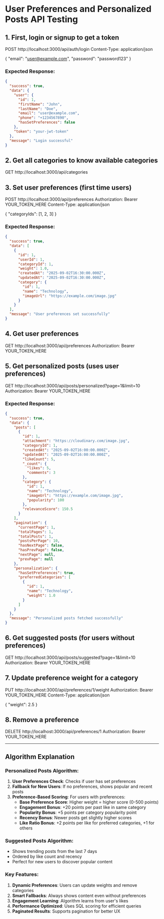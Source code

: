 # User Preferences and Personalized Posts API Testing

## 1. First, login or signup to get a token
POST http://localhost:3000/api/auth/login
Content-Type: application/json

{
  "email": "user@example.com",
  "password": "password123"
}

### Expected Response:
```json
{
  "success": true,
  "data": {
    "user": {
      "id": 1,
      "firstName": "John",
      "lastName": "Doe",
      "email": "user@example.com",
      "phone": "+1234567890",
      "hasSetPreferences": false
    },
    "token": "your-jwt-token"
  },
  "message": "Login successful"
}
```

## 2. Get all categories to know available categories
GET http://localhost:3000/api/categories

## 3. Set user preferences (first time users)
POST http://localhost:3000/api/preferences
Authorization: Bearer YOUR_TOKEN_HERE
Content-Type: application/json

{
  "categoryIds": [1, 2, 3]
}

### Expected Response:
```json
{
  "success": true,
  "data": [
    {
      "id": 1,
      "userId": 1,
      "categoryId": 1,
      "weight": 1.0,
      "createdAt": "2025-09-02T16:30:00.000Z",
      "updatedAt": "2025-09-02T16:30:00.000Z",
      "category": {
        "id": 1,
        "name": "Technology",
        "imageUrl": "https://example.com/image.jpg"
      }
    }
  ],
  "message": "User preferences set successfully"
}
```

## 4. Get user preferences
GET http://localhost:3000/api/preferences
Authorization: Bearer YOUR_TOKEN_HERE

## 5. Get personalized posts (uses user preferences)
GET http://localhost:3000/api/posts/personalized?page=1&limit=10
Authorization: Bearer YOUR_TOKEN_HERE

### Expected Response:
```json
{
  "success": true,
  "data": {
    "posts": [
      {
        "id": 1,
        "attachment": "https://cloudinary.com/image.jpg",
        "categoryId": 1,
        "createdAt": "2025-09-02T16:00:00.000Z",
        "updatedAt": "2025-09-02T16:00:00.000Z",
        "likeCount": 5,
        "_count": {
          "likes": 5,
          "comments": 3
        },
        "category": {
          "id": 1,
          "name": "Technology",
          "imageUrl": "https://example.com/image.jpg",
          "popularity": 100
        },
        "relevanceScore": 150.5
      }
    ],
    "pagination": {
      "currentPage": 1,
      "totalPages": 1,
      "totalPosts": 1,
      "postsPerPage": 10,
      "hasNextPage": false,
      "hasPrevPage": false,
      "nextPage": null,
      "prevPage": null
    },
    "personalization": {
      "hasSetPreferences": true,
      "preferredCategories": [
        {
          "id": 1,
          "name": "Technology",
          "weight": 1.0
        }
      ]
    }
  },
  "message": "Personalized posts fetched successfully"
}
```

## 6. Get suggested posts (for users without preferences)
GET http://localhost:3000/api/posts/suggested?page=1&limit=10
Authorization: Bearer YOUR_TOKEN_HERE

## 7. Update preference weight for a category
PUT http://localhost:3000/api/preferences/1/weight
Authorization: Bearer YOUR_TOKEN_HERE
Content-Type: application/json

{
  "weight": 2.5
}

## 8. Remove a preference
DELETE http://localhost:3000/api/preferences/1
Authorization: Bearer YOUR_TOKEN_HERE

---

## Algorithm Explanation

### Personalized Posts Algorithm:
1. **User Preferences Check**: Checks if user has set preferences
2. **Fallback for New Users**: If no preferences, shows popular and recent posts
3. **Preference-Based Scoring**: For users with preferences:
   - **Base Preference Score**: Higher weight = higher score (0-500 points)
   - **Engagement Bonus**: +20 points per past like in same category
   - **Popularity Bonus**: +5 points per category popularity point
   - **Recency Bonus**: Newer posts get slightly higher scores
   - **Like Ratio Bonus**: +2 points per like for preferred categories, +1 for others

### Suggested Posts Algorithm:
- Shows trending posts from the last 7 days
- Ordered by like count and recency
- Perfect for new users to discover popular content

### Key Features:
1. **Dynamic Preferences**: Users can update weights and remove categories
2. **Smart Fallbacks**: Always shows content even without preferences
3. **Engagement Learning**: Algorithm learns from user's likes
4. **Performance Optimized**: Uses SQL scoring for efficient queries
5. **Paginated Results**: Supports pagination for better UX
